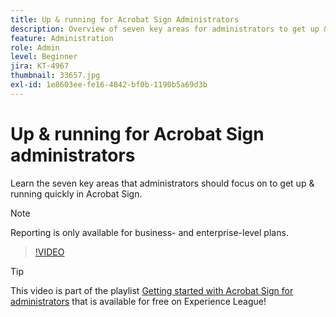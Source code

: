 ```yaml
---
title: Up & running for Acrobat Sign Administrators
description: Overview of seven key areas for administrators to get up & running quickly in Acrobat Sign
feature: Administration
role: Admin
level: Beginner
jira: KT-4967
thumbnail: 33657.jpg
exl-id: 1e8603ee-fe16-4842-bf0b-1190b5a69d3b
---
```

# Up & running for Acrobat Sign administrators

Learn the seven key areas that administrators should focus on to get up & running quickly in Acrobat Sign.

>[!NOTE]
>
>Reporting is only available for business- and enterprise-level plans.

>[!VIDEO](https://video.tv.adobe.com/v/33657?quality=12&learn=on&hidetitle=true)

>[!TIP]
>
>This video is part of the playlist [Getting started with Acrobat Sign for administrators](https://experienceleague.adobe.com/en/playlists/acrobat-sign-get-started-administrators) that is available for free on Experience League!
